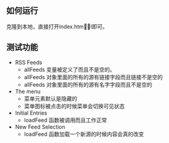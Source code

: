 ## 如何运行

克隆到本地，直接打开index.html即可。

## 测试功能

* RSS Feeds
    * allFeeds 变量被定义了而且不是空的。
    * allFeeds 对象里面的所有的源有链接字段而且链接不是空的
    * allFeeds 对象里面的所有的源有名字字段而且不是空的
* The menu
    * 菜单元素默认是隐藏的
    * 菜单图标被点击的时候菜单会切换可见状态
* Initial Entries
    * loadFeed 函数被调用而且工作正常
* New Feed Selection
    * loadFeed 函数加载一个新源的时候内容会真的改变